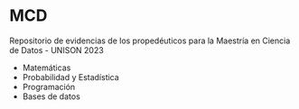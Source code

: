 # MCD
Repositorio de evidencias de los propedéuticos para la Maestría en Ciencia de Datos - UNISON 2023
- Matemáticas
- Probabilidad y Estadística
- Programación
- Bases de datos
